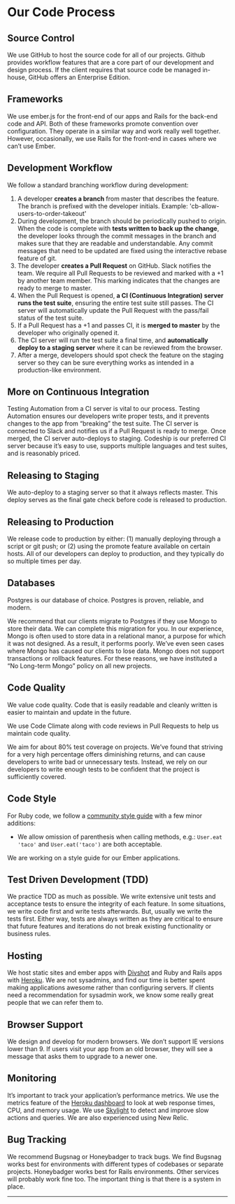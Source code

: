 
# Our Code Process

## Source Control
We use GitHub to host the source code for all of our projects. Github provides workflow features that are a core part of our development and design process. If the client requires that source code be managed in-house, GitHub offers an Enterprise Edition.

## Frameworks
We use ember.js for the front-end of our apps and Rails for the back-end code and API. Both of these frameworks promote convention over configuration. They operate in a similar way and work really well together. However, occasionally, we use Rails for the front-end in cases where we can’t use Ember.

## Development Workflow
We follow a standard branching workflow during development:

1. A developer **creates a branch** from master that describes the feature. The branch is prefixed with the developer initials. Example: 'cb-allow-users-to-order-takeout'
1. During development, the branch should be periodically pushed to origin. When the code is complete with **tests written to back up the change**, the developer looks through the commit messages in the branch and makes sure that they are readable and understandable. Any commit messages that need to be updated are fixed using the interactive rebase feature of git. 
1. The developer **creates a Pull Request** on GitHub. Slack notifies the team. We require all Pull Requests to be reviewed and marked with a +1 by another team member. This marking indicates that the changes are ready to merge to master.
1. When the Pull Request is opened, **a CI (Continuous Integration) server runs the test suite**, ensuring the entire test suite still passes. The CI server will automatically update the Pull Request with the pass/fail status of the test suite.
1. If a Pull Request has a +1 and passes CI, it is **merged to master** by the developer who originally opened it. 
1. The CI server will run the test suite a final time, and **automatically deploy to a staging server** where it can be reviewed from the browser.
1. After a merge, developers should spot check the feature on the staging server so they can be sure everything works as intended in a production-like environment.

## More on Continuous Integration
Testing Automation from a CI server is vital to our process. Testing Automation ensures our developers write proper tests, and it prevents changes to the app from “breaking” the test suite. The CI server is connected to Slack and notifies us if a Pull Request is ready to merge. Once merged, the CI server auto-deploys to staging. Codeship is our preferred CI server because it’s easy to use, supports multiple languages and test suites, and is reasonably priced.

## Releasing to Staging
We auto-deploy to a staging server so that it always reflects master. This deploy serves as the final gate check before code is released to production.

## Releasing to Production
We release code to production by either: (1) manually deploying through a script or git push; or (2) using the promote feature available on certain hosts. All of our developers can deploy to production, and they typically do so multiple times per day.

## Databases
Postgres is our database of choice. Postgres is proven, reliable, and modern.

We recommend that our clients migrate to Postgres if they use Mongo to store their data. We can complete this migration for you. In our experience, Mongo is often used to store data in a relational manor, a purpose for which it was not designed. As a result, it performs poorly. We’ve even seen cases where Mongo has caused our clients to lose data. Mongo does not support transactions or rollback features. For these reasons, we have instituted a “No Long-term Mongo” policy on all new projects.

## Code Quality
We value code quality. Code that is easily readable and cleanly written is easier to maintain and update in the future. 

We use Code Climate along with code reviews in Pull Requests to help us maintain code quality.

We aim for about 80%  test coverage on projects. We’ve found that striving for a very high percentage offers diminishing returns, and can cause developers to write bad or unnecessary tests. Instead, we rely on our developers to write enough tests to be confident that the project is sufficiently covered.

## Code Style
For Ruby code, we follow a [community style guide](https://github.com/bbatsov/ruby-style-guide) with a few minor additions:

- We allow omission of parenthesis when calling methods, e.g.: `User.eat 'taco'` and `User.eat('taco')` are both acceptable.

We are working on a style guide for our Ember applications.

## Test Driven Development (TDD)
We practice TDD as much as possible. We write extensive unit tests and acceptance tests to ensure the integrity of each feature. In some situations, we write code first and write tests afterwards. But, usually we write the tests first. Either way, tests are always written as they are critical to ensure that future features and iterations do not break existing functionality or business rules.

## Hosting
We host static sites and ember apps with [Divshot](http://divshot.com) and Ruby and Rails apps with [Heroku](http://heroku.com). We are not sysadmins, and find our time is better spent making applications awesome rather than configuring servers. If clients need a recommendation for sysadmin work, we know some really great people that we can refer them to.

## Browser Support
We design and develop for modern browsers. We don’t support IE versions lower than 9. If users visit your app from an old browser, they will see a message that asks them to upgrade to a newer one.

## Monitoring
It’s important to track your application’s performance metrics. We use the metrics feature of the [Heroku dashboard](https://dashboard-next.heroku.com) to look at web response times, CPU, and memory usage. We use [Skylight](https://www.skylight.io) to detect and improve slow actions and queries. We are also experienced using New Relic.

## Bug Tracking
We recommend Bugsnag or Honeybadger to track bugs. We find Bugsnag works best for environments with different types of codebases or separate projects. Honeybadger works best for Rails environments. Other services will probably work fine too. The important thing is that there is a system in place.

---